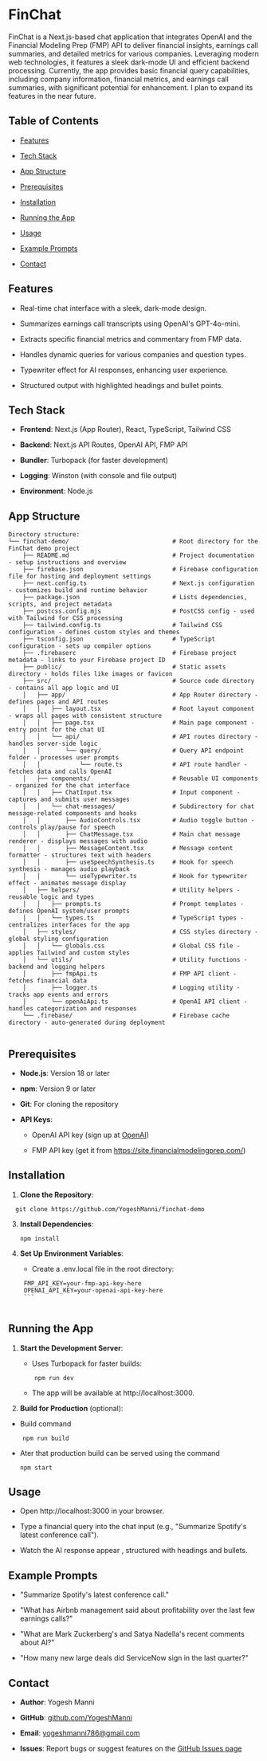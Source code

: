 

FinChat
=======

FinChat is a Next.js-based chat application that integrates OpenAI and the Financial Modeling Prep (FMP) API to deliver financial insights, earnings call summaries, and detailed metrics for various companies. Leveraging modern web technologies, it features a sleek dark-mode UI and efficient backend processing. Currently, the app provides basic financial query capabilities, including company information, financial metrics, and earnings call summaries, with significant potential for enhancement. I plan to expand its features in the near future.

Table of Contents
-----------------

-   [Features](#features)

-   [Tech Stack](#tech-stack)

-   [App Structure](#app-structure)

-   [Prerequisites](#prerequisites)

-   [Installation](#installation)

-   [Running the App](#running-the-app)

-   [Usage](#usage)

-   [Example Prompts](#example-prompts)


-   [Contact](#contact)

Features
--------

-   Real-time chat interface with a sleek, dark-mode design.

-   Summarizes earnings call transcripts using OpenAI's GPT-4o-mini.

-   Extracts specific financial metrics and commentary from FMP data.

-   Handles dynamic queries for various companies and question types.

-   Typewriter effect for AI responses, enhancing user experience.

-   Structured output with highlighted headings and bullet points.

Tech Stack
----------

-   **Frontend**: Next.js (App Router), React, TypeScript, Tailwind CSS

-   **Backend**: Next.js API Routes, OpenAI API, FMP API

-   **Bundler**: Turbopack (for faster development)

-   **Logging**: Winston (with console and file output)

-   **Environment**: Node.js

App Structure
-------------

```
Directory structure:
└── finchat-demo/                             # Root directory for the FinChat demo project
    ├── README.md                             # Project documentation - setup instructions and overview
    ├── firebase.json                         # Firebase configuration file for hosting and deployment settings
    ├── next.config.ts                        # Next.js configuration - customizes build and runtime behavior
    ├── package.json                          # Lists dependencies, scripts, and project metadata
    ├── postcss.config.mjs                    # PostCSS config - used with Tailwind for CSS processing
    ├── tailwind.config.ts                    # Tailwind CSS configuration - defines custom styles and themes
    ├── tsconfig.json                         # TypeScript configuration - sets up compiler options
    ├── .firebaserc                           # Firebase project metadata - links to your Firebase project ID
    ├── public/                               # Static assets directory - holds files like images or favicon
    ├── src/                                  # Source code directory - contains all app logic and UI
    │   ├── app/                              # App Router directory - defines pages and API routes
    │   │   ├── layout.tsx                    # Root layout component - wraps all pages with consistent structure
    │   │   ├── page.tsx                      # Main page component - entry point for the chat UI
    │   │   └── api/                          # API routes directory - handles server-side logic
    │   │       └── query/                    # Query API endpoint folder - processes user prompts
    │   │           └── route.ts              # API route handler - fetches data and calls OpenAI
    │   ├── components/                       # Reusable UI components - organized for the chat interface
    │   │   ├── ChatInput.tsx                 # Input component - captures and submits user messages
    │   │   └── chat-messages/                # Subdirectory for chat message-related components and hooks
    │   │       ├── AudioControls.tsx         # Audio toggle button - controls play/pause for speech
    │   │       ├── ChatMessage.tsx           # Main chat message renderer - displays messages with audio
    │   │       ├── MessageContent.tsx        # Message content formatter - structures text with headers
    │   │       ├── useSpeechSynthesis.ts     # Hook for speech synthesis - manages audio playback
    │   │       └── useTypewriter.ts          # Hook for typewriter effect - animates message display
    │   ├── helpers/                          # Utility helpers - reusable logic and types
    │   │   ├── prompts.ts                    # Prompt templates - defines OpenAI system/user prompts
    │   │   └── types.ts                      # TypeScript types - centralizes interfaces for the app
    │   ├── styles/                           # CSS styles directory - global styling configuration
    │   │   └── globals.css                   # Global CSS file - applies Tailwind and custom styles
    │   └── utils/                            # Utility functions - backend and logging helpers
    │       ├── fmpApi.ts                     # FMP API client - fetches financial data
    │       ├── logger.ts                     # Logging utility - tracks app events and errors
    │       └── openAiApi.ts                  # OpenAI API client - handles categorization and responses
    └── .firebase/                            # Firebase cache directory - auto-generated during deployment
        

```

Prerequisites
-------------

-   **Node.js**: Version 18 or later

-   **npm**: Version 9 or later

-   **Git**: For cloning the repository

-   **API Keys**:

    -   OpenAI API key (sign up at [OpenAI](https://openai.com/))

    -   FMP API key (get it from https://site.financialmodelingprep.com/)

Installation
------------

1.  **Clone the Repository**:

  ```
    git clone https://github.com/YogeshManni/finchat-demo
```
3.  **Install Dependencies**:

    ```
    npm install
    ```

5.  **Set Up Environment Variables**:

    -   Create a .env.local file in the root directory:

       ```
        FMP_API_KEY=your-fmp-api-key-here
        OPENAI_API_KEY=your-openai-api-key-here
        ```


Running the App
---------------

1.  **Start the Development Server**:

    -   Uses Turbopack for faster builds:

    ```
        npm run dev
    ```

    -   The app will be available at http://localhost:3000.

3.  **Build for Production** (optional):

   - Build command
```
    npm run build 
```    
 - Ater that production build can be served using the command
    
    ```
    npm start
    ```

Usage
-----

-   Open http://localhost:3000 in your browser.

-   Type a financial query into the chat input (e.g., "Summarize Spotify's latest conference call").

-   Watch the AI response appear , structured with headings and bullets.

Example Prompts
---------------

-   "Summarize Spotify's latest conference call."

-   "What has Airbnb management said about profitability over the last few earnings calls?"

-   "What are Mark Zuckerberg's and Satya Nadella's recent comments about AI?"

-   "How many new large deals did ServiceNow sign in the last quarter?"



Contact
-------

-   **Author**: Yogesh Manni

-   **GitHub**: [github.com/YogeshManni](https://github.com/YogeshManni)

-   **Email**: yogeshmanni786@gmail.com

-   **Issues**: Report bugs or suggest features on the [GitHub Issues page](https://github.com/YogeshManni/finchat-demo/issues)